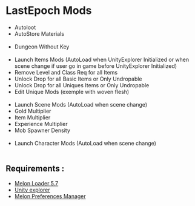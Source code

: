 # LastEpoch Mods
+ Autoloot
+ AutoStore Materials
<br/><br/>
+ Dungeon Without Key
<br/><br/>
+ Launch Items Mods (AutoLoad when UnityExplorer Initialized or when scene change if user go in game before UnityExplorer Initialized)
+ Remove Level and Class Req for all Items
+ Unlock Drop for all Basic Items or Only Undropable
+ Unlock Drop for all Uniques Items or Only Undropable
+ Edit Unique Mods (exemple with woven flesh)
<br/><br/>
+ Launch Scene Mods (AutoLoad when scene change)
+ Gold Multiplier
+ Item Multiplier
+ Experience Multiplier
+ Mob Spawner Density
<br/><br/>
+ Launch Character Mods (AutoLoad when scene change)
<br/><br/>
## Requirements :
+ [Melon Loader 5.7](https://github.com/LavaGang/MelonLoader)
+ [Unity explorer](https://github.com/sinai-dev/UnityExplorer/)
+ [Melon Preferences Manager](https://github.com/sinai-dev/MelonPreferencesManager)
